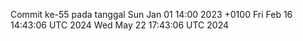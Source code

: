 Commit ke-55 pada tanggal Sun Jan 01 14:00 2023 +0100
Fri Feb 16 14:43:06 UTC 2024
Wed May 22 17:43:06 UTC 2024
